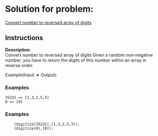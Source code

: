 # Solution for problem:

[Convert number to reversed array of digits](https://www.codewars.com/kata/5583090cbe83f4fd8c000051/)

## Instructions

**Description:**  
Convert number to reversed array of digits
Given a random non-negative number, you have to return the digits of this number within an array in reverse order.

Example(Input => Output):

### Examples

```plaintext
35231 => [1,3,2,5,3]
0 => [0]
```

### Examples

```plaintext
    (digitize(35231),[1,3,2,5,3]);
    (digitize(0),[0]);
```
